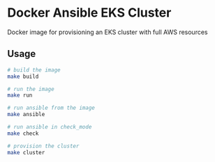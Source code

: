 # Docker Ansible EKS Cluster

Docker image for provisioning an EKS cluster with full AWS resources

## Usage

```bash
# build the image
make build

# run the image
make run

# run ansible from the image
make ansible

# run ansible in check_mode
make check

# provision the cluster
make cluster
```